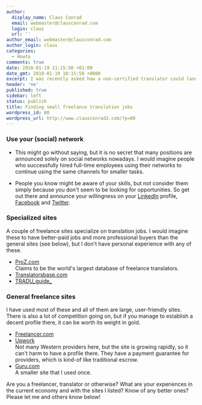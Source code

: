 ```yaml
---
author:
  display_name: Claus Conrad
  email: webmaster@clausconrad.com
  login: claus
  url: ''
author_email: webmaster@clausconrad.com
author_login: claus
categories:
  - Howto
comments: true
date: 2010-01-19 11:15:50 +01:00
date_gmt: 2010-01-19 10:15:50 +0000
excerpt: I was recently asked how a non-certified translator could land smaller freelance jobs. Now I am certainly no expert on this, but I have done a few translations and know a bit or two about outsourcing from a buyer perspective, so here are a couple of suggestions on how I would go about landing smaller tasks.
header: 'no'
published: true
sidebar: left
status: publish
title: Finding small freelance translation jobs
wordpress_id: 80
wordpress_url: http://www.clausconrad2.com/?p=80
---
```

### Use your (social) network

*   This might go without saying, but it is no secret that many positions are announced solely on social networks nowadays. I would imagine people who successfully hired full-time employees using their networks to continue using the same channels for smaller tasks.

*   People you know might be aware of your skills, but not consider them simply because you don't seem to be looking for opportunities. So get out there and announce your willingness on your [LinkedIn](https://www.linkedin.com/) profile, [Facebook](https://www.facebook.com/) <a>and</a> [Twitter](https://www.twitter.com/).

### Specialized sites

A couple of freelance sites specialize on translation jobs. I would imagine these to have better-paid jobs and more professional buyers than the general sites (see below), but I don't have personal experience with any of these.

*   [ProZ.com](https://www.proz.com/)  
    Claims to be the world's largest database of freelance translators.
*   [Translatorsbase.com](https://www.translatorsbase.com/)
*   [TRADU_guide_](https://www.traduguide.com/)

### General freelance sites

I have used most of these and all of them are large, user-friendly sites. There is also a lot of competition going on, but if you manage to establish a decent profile there, it can be worth its weight in gold.

*   [Freelancer.com](https://www.freelancer.com/)
*   [Upwork](https://www.upwork.com/)  
    Not many Western providers here, but the site is growing rapidly, so it can't harm to have a profile there. They have a payment guarantee for providers, which is kind-of like traditional escrow.
*   [Guru.com](https://www.guru.com/)  
    A smaller site that I used once.

Are you a freelancer, translator or otherwise? What are your experiences in the current economy and with the sites I listed? Know of any better ones? Please let me and others know below!
